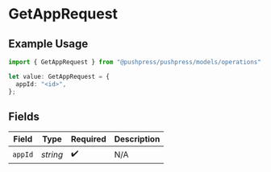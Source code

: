 # GetAppRequest

## Example Usage

```typescript
import { GetAppRequest } from "@pushpress/pushpress/models/operations";

let value: GetAppRequest = {
  appId: "<id>",
};
```

## Fields

| Field              | Type               | Required           | Description        |
| ------------------ | ------------------ | ------------------ | ------------------ |
| `appId`            | *string*           | :heavy_check_mark: | N/A                |